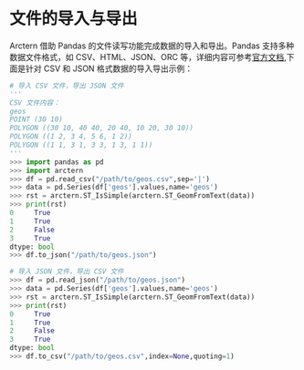 # 文件的导入与导出

Arctern 借助 Pandas 的文件读写功能完成数据的导入和导出。Pandas 支持多种数据文件格式，如 CSV、HTML、JSON、ORC 等，详细内容可参考[官方文档](https://pandas.pydata.org/pandas-docs/stable/reference/io.html),下面是针对 CSV 和 JSON 格式数据的导入导出示例：

```python
# 导入 CSV 文件，导出 JSON 文件
'''
CSV 文件内容：
geos
POINT (30 10)
POLYGON ((30 10, 40 40, 20 40, 10 20, 30 10))
POLYGON ((1 2, 3 4, 5 6, 1 2))
POLYGON ((1 1, 3 1, 3 3, 1 3, 1 1))
'''
>>> import pandas as pd
>>> import arctern
>>> df = pd.read_csv("/path/to/geos.csv",sep='|')
>>> data = pd.Series(df['geos'].values,name='geos')
>>> rst = arctern.ST_IsSimple(arctern.ST_GeomFromText(data))
>>> print(rst)
0     True
1     True
2     False
3     True
dtype: bool
>>> df.to_json("/path/to/geos.json")

# 导入 JSON 文件，导出 CSV 文件
>>> df = pd.read_json("/path/to/geos.json")
>>> data = pd.Series(df['geos'].values,name='geos')
>>> rst = arctern.ST_IsSimple(arctern.ST_GeomFromText(data))
>>> print(rst)
0     True
1     True
2     False
3     True
dtype: bool
>>> df.to_csv("/path/to/geos.csv",index=None,quoting=1)
```